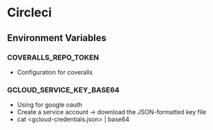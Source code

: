 # Circleci

## Environment Variables
### COVERALLS_REPO_TOKEN
- Configuration for coveralls

### GCLOUD_SERVICE_KEY_BASE64
- Using for google oauth
- Create a service account -> download the JSON-formatted key file
- cat <gcloud-credentials.json> | base64
